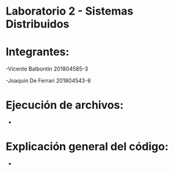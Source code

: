 # Laboratorio 2 - Sistemas Distribuidos

# Integrantes:

-Vicente Balbontín 201804585-3

-Joaquín De Ferrari 201804543-8

# Ejecución de archivos:

-

# Explicación general del código:

-
